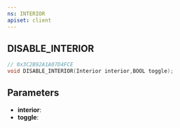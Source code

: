 ```yaml
---
ns: INTERIOR
apiset: client
---
```

## DISABLE_INTERIOR

```c
// 0x3C2B92A1A07D4FCE
void DISABLE_INTERIOR(Interior interior,BOOL toggle);
```


## Parameters
* **interior**:
* **toggle**:



